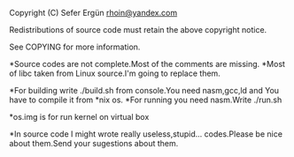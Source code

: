 Copyright (C) Sefer Ergün <rhoin@yandex.com>

Redistributions of source code must retain the above copyright notice.

See COPYING for more information.

*Source codes are not complete.Most of the comments are missing.
*Most of libc taken from Linux source.I'm going to replace them.

*For building write ./build.sh from console.You need nasm,gcc,ld and You have to compile it from *nix os.
*For running you need nasm.Write ./run.sh

*os.img is for run kernel on virtual box

*In source code I might wrote really useless,stupid... codes.Please be nice about them.Send your sugestions about them.


